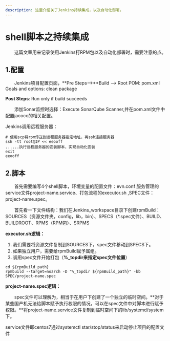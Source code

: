 ```yaml
---
description: 这里介绍关于Jenkins持续集成，以及自动化部署。
---
```


# shell脚本之持续集成

　　这篇文章用来记录使用Jenkins打RPM包以及自动化部署时，需要注意的点。

## 1.配置　　

　　Jenkins项目配置页面，**Pre Steps--&gt;**Build --&gt; Root POM: pom.xml   Goals and options: clean package

**Post Steps**: Run only if build succeeds

　　添加Sonar监控时选择：Execute SonarQube Scanner,并在pom.xml文件中配置jacoco的相关配置。

Jenkins调用远程服务器：

```text
# 使用scp将rpm传送到远程服务器指定地址，再ssh连接服务器
ssh -tt root@IP << eeooff
......执行远程服务器的安装脚本，实现自动化安装
exit
eeooff
```

## 2.脚本

　　首先需要编写4个shell脚本，环境变量的配置文件：evn.conf  服务管理的service文件project-name.service、打包流程的executor.sh ,SPEC文件：project-name.spec。

　　首先看一下文件结构：我们在Jenkins\_workspace目录下创建rpmBuild：SOURCES（资源文件夹，config，lib，bin）、SPECS（\*.spec文件）、BUILD、BUILDROOT、RPMS（RPM包）、SRPMS

**executor.sh逻辑：**　　

1. 我们需要将资源文件复制到SOURCES下，spec文件移动到SPECS下。
2. 如果独立用户，需要给rpmBuild赋予属组。
3. 调用spec文件开始打包（**%\_topdir来指定spec文件位置**）

```text
cd ${rpmBuild_path}
rpmbuild --target=noarch -D "%_topdir ${rpmBuild_path}" -bb SPEC/project-name.spec
```

**project-name.spec逻辑：**

　　spec文件可以理解为，相当于在用户下创建了一个独立的临时空间。**对于某些国产机无法给脚本赋予执行权限的情况，可以在spec文件中对脚本进行赋予权限。**将project-name.service文件复制到临时空间下的lib/systemd/system下。

service文件即centos7通过systemctl star/stop/status来启动停止项目的配置文件

```text

```

